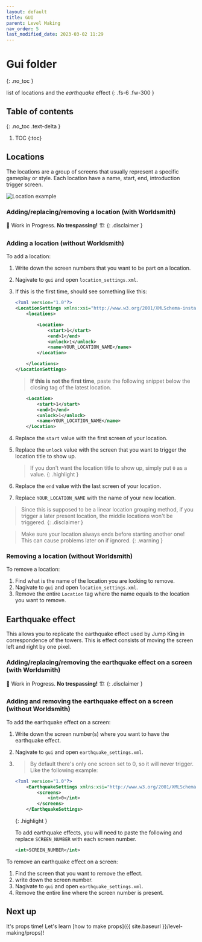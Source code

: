 ```yaml
---
layout: default
title: GUI
parent: Level Making
nav_order: 5
last_modified_date: 2023-03-02 11:29
---
```


# Gui folder
{: .no_toc }

list of locations and the *earthquake* effect<!-- more -->
{: .fs-6 .fw-300 }


## Table of contents
{: .no_toc .text-delta }

1. TOC
{:toc}

## Locations

The locations are a group of screens that usually represent a specific gameplay or style. Each location have a name, start, end, introduction trigger screen.

![Location example]({{site.baseurl}}/images/level-making/location.png)

### Adding/replacing/removing a location (with Worldsmith)

🚧 Work in Progress. **No trespassing!** 🏗
{: .disclaimer }

### Adding a location (without Worldsmith)

To add a location:

1. Write down the screen numbers that you want to be part on a location.
2. Nagivate to `gui` and open `location_settings.xml`.
3. If this is the first time, should see something like this:
    ```xml
    <?xml version="1.0"?>
    <LocationSettings xmlns:xsi="http://www.w3.org/2001/XMLSchema-instance" xmlns:xsd="http://www.w3.org/2001/XMLSchema">
        <locations>

            <Location>
                <start>1</start>
                <end>1</end>
                <unlock>1</unlock>
                <name>YOUR_LOCATION_NAME</name>
            </Location>

        </locations>
    </LocationSettings>
    ```
    > **If this is not the first time**, paste the following snippet below the closing tag of the latest location.
    ```xml
        <Location>
            <start>1</start>
            <end>1</end>
            <unlock>1</unlock>
            <name>YOUR_LOCATION_NAME</name>
        </Location>
    ```
4. Replace the `start` value with the first screen of your location.
5. Replace the `unlock` value with the screen that you want to trigger the location title to show up.
    > If you don't  want the location title to show up, simply put `0` as a value.
    {: .highlight }

6. Replace the `end` value with the last screen of your location.
7. Replace `YOUR_LOCATION_NAME` with the name of your new location.

> Since this is supposed to be a linear location grouping method, if you trigger a later present location, the middle locations won't be triggered.
{: .disclaimer }

> Make sure your location always ends before starting another one! This can cause problems later on if ignored.
{: .warning }

### Removing a location (without Worldsmith)

To remove a location:

1. Find what is the name of the location you are looking to remove.
2. Nagivate to `gui` and open `location_settings.xml`.
3. Remove the entire `Location` tag where the name equals to the location you want to remove.


## Earthquake effect

This allows you to replicate the earthquake effect used by Jump King in correspondence of the towers. This is effect consists of moving the screen left and right by one pixel.

### Adding/replacing/removing the earthquake effect on a screen (with Worldsmith)

🚧 Work in Progress. **No trespassing!** 🏗
{: .disclaimer }

### Adding and removing the earthquake effect on a screen (without Worldsmith)

To add the earthquake effect on a screen:

1. Write down the screen number(s) where you want to have the earthquake effect.
2. Nagivate to `gui` and open `earthquake_settings.xml`.
3. > By default there's only one screen set to 0, so it will never trigger. Like the following example:
    ```xml
    <?xml version="1.0"?>
        <EarthquakeSettings xmlns:xsi="http://www.w3.org/2001/XMLSchema-instance" xmlns:xsd="http://www.w3.org/2001/XMLSchema">
            <screens>
                <int>0</int>
            </screens>
        </EarthquakeSettings>
    ```
    {: .highlight }
   
   To add earthquake effects, you will need to paste the following and replace `SCREEN_NUMBER` with each screen number.
    ```xml
    <int>SCREEN_NUMBER</int>
    ```

To remove an earthquake effect on a screen:

1. Find the screen that you want to remove the effect.
2. write down the screen number.
3. Nagivate to `gui` and open `earthquake_settings.xml`.
4. Remove the entire line where the screen number is present.

## Next up

It's props time! Let's learn [how to make props]({{ site.baseurl }}/level-making/props)!